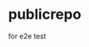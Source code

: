 # publicrepo
for e2e test


















































































































































































































































































































































































































































































































































































































































































































































































































































































































































































































































































































































































































































































































































































































































